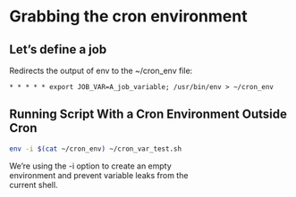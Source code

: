 # Grabbing the cron environment  

## Let’s define a job 

Redirects the output of env to the ~/cron_env file:  

```crontab -l
* * * * * export JOB_VAR=A_job_variable; /usr/bin/env > ~/cron_env
```

## Running Script With a Cron Environment Outside Cron  

```sh
env -i $(cat ~/cron_env) ~/cron_var_test.sh
```

We’re using the -i option to create an empty  
environment and prevent variable leaks from the  
current shell.  
